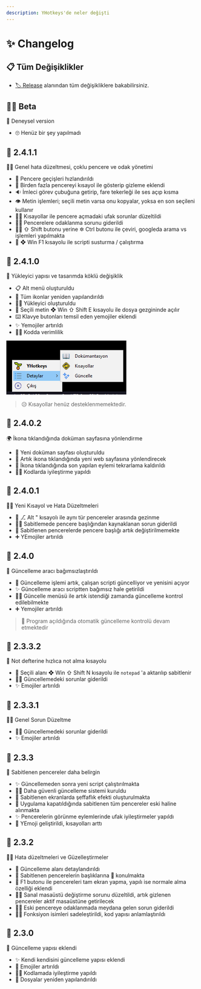 ```yaml
---
description: YHotkeys'de neler değişti
---
```


# ✨ Changelog

## 📋 Tüm Değişiklikler

* [🏷️ Release](https://github.com/yedhrab/YHotkeys/releases) alanından tüm değişikliklere bakabilirsiniz.

## 👨‍🔬 Beta

🧪 Deneysel version

* 🙄 Henüz bir şey yapılmadı

## 🔸 2.4.1.1

👨‍🔧 Genel hata düzeltmesi, çoklu pencere ve odak yönetimi

* 💨 Pencere geçişleri hızlandırıldı
* 🚀 Birden fazla pencereyi kısayol ile gösterip gizleme eklendi
* 🔉 İmleci görev çubuğuna getirip, fare tekerleği ile ses açıp kısma
* 👁️ Metin işlemleri; seçili metin varsa onu kopyalar, yoksa en son seçileni kullanır
* 👨‍🔧 Kısayollar ile pencere açmadaki ufak sorunlar düzeltildi
* 👨‍🔧 Pencerelere odaklanma sorunu giderildi
* 👨‍💼 ⇧ Shift butonu yerine ✲ Ctrl butonu ile çeviri, googleda arama vs işlemleri yapılmakta
* 🚫 ❖ Win F1 kısayolu ile scripti susturma / çalıştırma

## 🔸 2.4.1.0

🚀 Yükleyici yapısı ve tasarımda köklü değişiklik

* 📋 Alt menü oluşturuldu
* 💖 Tüm ikonlar yeniden yapılandırıldı
* 👷‍♂️ Yükleyici oluşturuldu
* 📂 Seçili metin ❖ Win ⇧ Shift E kısayolu ile dosya gezgininde açılır
* ⌨️ Klavye butonları temsil eden yemojiler eklendi
* ✨ Yemojiler artırıldı
* 👨‍💻 Kodda verimlilik

![](.gitbook/assets/tray_menu%20%281%29.png)

> 😥 Kısayollar henüz desteklenmemektedir.

## 🔸 2.4.0.2

🌍 İkona tıklandığında doküman sayfasına yönlendirme

* 🚀 Yeni doküman sayfası oluşturuldu
* 🔗 Artık ikona tıklandığında yeni web sayfasına yönlendirecek
* 🧹 İkona tıklandığında son yapılan eylemi tekrarlama kaldırıldı
* 👨‍💻 Kodlarda iyileştirme yapıldı

## 🔸 2.4.0.1

👨‍🔧 Yeni Kısayol ve Hata Düzeltmeleri

* 💫 ⎇ Alt " kısayolı ile aynı tür pencereler arasında gezinme
* 👨‍🔧 Sabitlemede pencere başlığından kaynaklanan sorun giderildi
* 🧹 Sabitlenen pencerelerde pencere başlığı artık değiştirilmemekte
* ➕ YEmojiler artırıldı

## 🔸 2.4.0

🚀 Güncelleme aracı bağımsızlaştırıldı

* 🚀 Güncelleme işlemi artık, çalışan scripti güncelliyor ve yenisini açıyor
* ✨ Güncelleme aracı scriptten bağımsız hale getirildi
* 👮‍♂️ Güncelle menüsü ile artık istendiği zamanda güncelleme kontrol edilebilmekte
* ➕ Yemojiler artırıldı

> 🚅 Program açıldığında otomatik güncelleme kontrolü devam etmektedir

## 🔸 2.3.3.2

📝 Not defterine hızlıca not alma kısayolu

* 📝 Seçili alanı ❖ Win ⇧ Shift N kısayolu ile `notepad` 'a aktarılıp sabitlenir
* 👨‍🔧 Güncellemedeki sorunlar giderildi
* ✨ Emojiler artırıldı

## 🔸 2.3.3.1

👨‍🔧 Genel Sorun Düzeltme

* 👨‍🔧 Güncellemedeki sorunlar giderildi
* ✨ Emojiler artırıldı

## 🔸 2.3.3

📌 Sabitlenen pencereler daha belirgin

* ✨ Güncellemeden sonra yeni script çalıştırılmakta
* 👮‍♂️ Daha güvenli güncelleme sistemi kuruldu
* 🌃 Sabitlenen ekranlarda şeffaflık efekti oluşturulmakta
* 🌄 Uygulama kapatıldığında sabitlenen tüm pencereler eski haline alınmakta
* ✨ Pencerelerin görünme eylemlerinde ufak iyileştirmeler yapıldı
* 🚀 YEmoji geliştirildi, kısayolları arttı

## 🔸 2.3.2

👨‍🔧 Hata düzeltmeleri ve Güzelleştirmeler

* 💫 Güncelleme alanı detaylandırıldı
* 📑 Sabitlenen pencerelerin başlıklarına 📌 konulmakta
* 🔳 F1 butonu ile pencereleri tam ekran yapma, yapılı ise normale alma özelliği eklendi
* 👨‍🔧 Sanal masaüstü değiştirme sorunu düzeltildi, artık gizlenen pencereler aktif masaüstüne getirilecek
* 👨‍🔧 Eski pencereye odaklanmada meydana gelen sorun giderildi
* 👨‍💻 Fonksiyon isimleri sadeleştirildi, kod yapısı anlamlaştırıldı

## 🔸 2.3.0

🚀 Güncelleme yapısı eklendi

* ✨ Kendi kendisini güncelleme yapısı eklendi
* 💖 Emojiler artırıldı
* 👨‍💻 Kodlamada iyileştirme yapıldı
* 📂 Dosyalar yeniden yapılandırıldı

